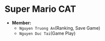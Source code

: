 # Super Mario CAT

- **Member:**
  - `Nguyen Truong An`(Ranking, Save Game)
  - `Nguyen Duc Tai`(Game Play)

